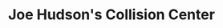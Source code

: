 ---
title: "Joe Hudson's Collision Center"
url: /cleburne/joe-hudsons-collision-center/
shop: car repair
---